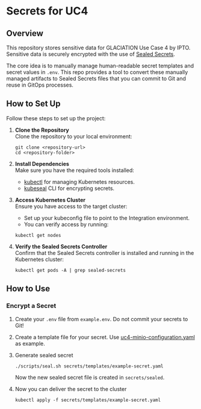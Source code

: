 # Secrets for UC4

## Overview
This repository stores sensitive data for GLACIATION Use Case 4 by IPTO. 
Sensitive data is securely encrypted with the use of [Sealed Secrets](https://github.com/bitnami-labs/sealed-secrets). 

The core idea is to manually manage human-readable secret templates and secret values in `.env`. 
This repo provides a tool to convert these manually managed artifacts to Sealed Secrets files that you can commit to Git
and reuse in GitOps processes.    

## How to Set Up

Follow these steps to set up the project:

1. **Clone the Repository**  
   Clone the repository to your local environment:
    ```shell script
    git clone <repository-url>
    cd <repository-folder>
    ```

2. **Install Dependencies**  
   Make sure you have the required tools installed:
   - [kubectl](https://kubernetes.io/docs/tasks/tools/#kubectl) for managing Kubernetes resources.
   - [kubeseal](https://github.com/bitnami-labs/sealed-secrets#kubeseal) CLI for encrypting secrets.

3. **Access Kubernetes Cluster**  
   Ensure you have access to the target cluster:
   - Set up your kubeconfig file to point to the Integration environment.
   - You can verify access by running:
    ```shell script
    kubectl get nodes
    ```

4. **Verify the Sealed Secrets Controller**  
   Confirm that the Sealed Secrets controller is installed and running in the Kubernetes cluster:
    ```shell script
    kubectl get pods -A | grep sealed-secrets
    ```


## How to Use

### Encrypt a Secret

1. Create your `.env` file from `example.env`. Do not commit your secrets to Git!

2. Create a template file for your secret. 
Use [uc4-minio-configuration.yaml](secrets/templates/uc4-minio-configuration.yaml) as example.

3. Generate sealed secret
    ```
   ./scripts/seal.sh secrets/templates/example-secret.yaml
   ```
   Now the new sealed secret file is created in `secrets/sealed`.

4. Now you can deliver the secret to the cluster
   ```aiignore
   kubectl apply -f secrets/templates/example-secret.yaml
   ```